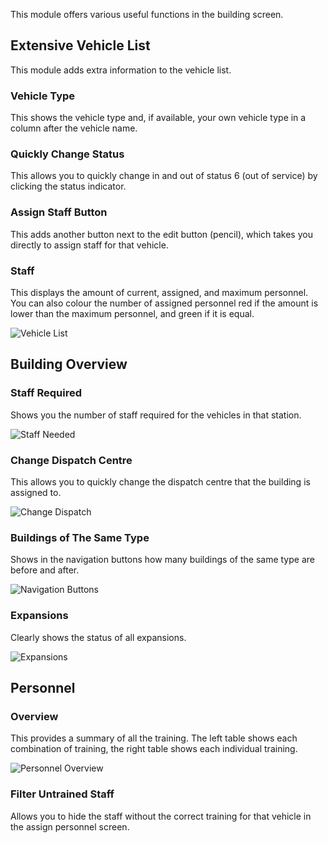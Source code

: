 This module offers various useful functions in the building screen.

## Extensive Vehicle List
This module adds extra information to the vehicle list.

### Vehicle Type
This shows the vehicle type and, if available, your own vehicle type in a column after the vehicle name.

### Quickly Change Status
This allows you to quickly change in and out of status 6 (out of service) by clicking the status indicator.

### Assign Staff Button
This adds another button next to the edit button (pencil), which takes you directly to assign staff for that vehicle.

### Staff
This displays the amount of current, assigned, and maximum personnel. You can also colour the number of assigned personnel red if the amount is lower than the maximum personnel, and green if it is equal.

![Vehicle List](./vehicleList.png)

## Building Overview

### Staff Required
Shows you the number of staff required for the vehicles in that station.

![Staff Needed](./personnelNeeded.png)

### Change Dispatch Centre
This allows you to quickly change the dispatch centre that the building is assigned to.

![Change Dispatch](./dispatchCenter.png)

### Buildings of The Same Type
Shows in the navigation buttons how many buildings of the same type are before and after.

![Navigation Buttons](./navigation.png)

### Expansions
Clearly shows the status of all expansions.

![Expansions](./expansions.png)

## Personnel

### Overview
This provides a summary of all the training. The left table shows each combination of training, the right table shows each individual training.

![Personnel Overview](./personnelOverview.png)

### Filter Untrained Staff
Allows you to hide the staff without the correct training for that vehicle in the assign personnel screen.
